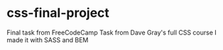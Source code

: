 # css-final-project
 Final task from FreeCodeCamp
 Task from Dave Gray's full CSS course
 I made it with SASS and BEM